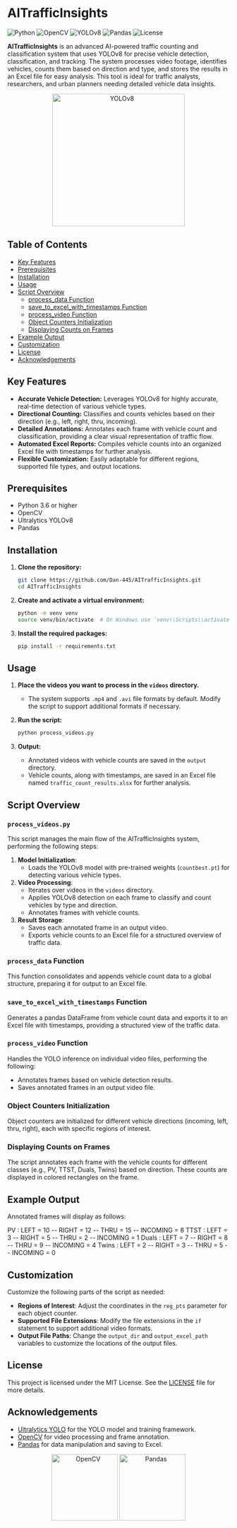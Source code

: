 

# AITrafficInsights

![Python](https://img.shields.io/badge/python-v3.6+-blue.svg)
![OpenCV](https://img.shields.io/badge/OpenCV-4.5.3-green.svg)
![YOLOv8](https://img.shields.io/badge/YOLOv8-ultralytics-red.svg)
![Pandas](https://img.shields.io/badge/Pandas-1.3.3-yellow.svg)
![License](https://img.shields.io/badge/license-MIT-blue.svg)

**AITrafficInsights** is an advanced AI-powered traffic counting and classification system that uses YOLOv8 for precise vehicle detection, classification, and tracking. The system processes video footage, identifies vehicles, counts them based on direction and type, and stores the results in an Excel file for easy analysis. This tool is ideal for traffic analysts, researchers, and urban planners needing detailed vehicle data insights.

<p align="center">
  <img src="https://www.ultralytics.com/images/yolov8-logo.png" alt="YOLOv8" width="300">
</p>

## Table of Contents
- [Key Features](#key-features)
- [Prerequisites](#prerequisites)
- [Installation](#installation)
- [Usage](#usage)
- [Script Overview](#script-overview)
  - [process_data Function](#process_data-function)
  - [save_to_excel_with_timestamps Function](#save_to_excel_with_timestamps-function)
  - [process_video Function](#process_video-function)
  - [Object Counters Initialization](#object-counters-initialization)
  - [Displaying Counts on Frames](#displaying-counts-on-frames)
- [Example Output](#example-output)
- [Customization](#customization)
- [License](#license)
- [Acknowledgements](#acknowledgements)

## Key Features

- **Accurate Vehicle Detection:** Leverages YOLOv8 for highly accurate, real-time detection of various vehicle types.
- **Directional Counting:** Classifies and counts vehicles based on their direction (e.g., left, right, thru, incoming).
- **Detailed Annotations:** Annotates each frame with vehicle count and classification, providing a clear visual representation of traffic flow.
- **Automated Excel Reports:** Compiles vehicle counts into an organized Excel file with timestamps for further analysis.
- **Flexible Customization:** Easily adaptable for different regions, supported file types, and output locations.

## Prerequisites

- Python 3.6 or higher
- OpenCV
- Ultralytics YOLOv8
- Pandas

## Installation

1. **Clone the repository:**
    ```bash
    git clone https://github.com/Dan-445/AITrafficInsights.git
    cd AITrafficInsights
    ```

2. **Create and activate a virtual environment:**
    ```bash
    python -m venv venv
    source venv/bin/activate  # On Windows use `venv\\Scripts\\activate`
    ```

3. **Install the required packages:**
    ```bash
    pip install -r requirements.txt
    ```

## Usage

1. **Place the videos you want to process in the `videos` directory.**  
   - The system supports `.mp4` and `.avi` file formats by default. Modify the script to support additional formats if necessary.

2. **Run the script:**
    ```bash
    python process_videos.py
    ```

3. **Output:**  
   - Annotated videos with vehicle counts are saved in the `output` directory.
   - Vehicle counts, along with timestamps, are saved in an Excel file named `traffic_count_results.xlsx` for further analysis.

## Script Overview

### `process_videos.py`

This script manages the main flow of the AITrafficInsights system, performing the following steps:

1. **Model Initialization**:  
   - Loads the YOLOv8 model with pre-trained weights (`countbest.pt`) for detecting various vehicle types.
2. **Video Processing**:  
   - Iterates over videos in the `videos` directory.
   - Applies YOLOv8 detection on each frame to classify and count vehicles by type and direction.
   - Annotates frames with vehicle counts.
3. **Result Storage**:  
   - Saves each annotated frame in an output video.
   - Exports vehicle counts to an Excel file for a structured overview of traffic data.

### `process_data` Function

This function consolidates and appends vehicle count data to a global structure, preparing it for output to an Excel file.

### `save_to_excel_with_timestamps` Function

Generates a pandas DataFrame from vehicle count data and exports it to an Excel file with timestamps, providing a structured view of the traffic data.

### `process_video` Function

Handles the YOLO inference on individual video files, performing the following:
- Annotates frames based on vehicle detection results.
- Saves annotated frames in an output video file.

### Object Counters Initialization

Object counters are initialized for different vehicle directions (incoming, left, thru, right), each with specific regions of interest.

### Displaying Counts on Frames

The script annotates each frame with the vehicle counts for different classes (e.g., PV, TTST, Duals, Twins) based on direction. These counts are displayed in colored rectangles on the frame.

## Example Output

Annotated frames will display as follows:

PV : LEFT = 10 -- RIGHT = 12 -- THRU = 15 -- INCOMING = 8 TTST : LEFT = 3 -- RIGHT = 5 -- THRU = 2 -- INCOMING = 1 Duals : LEFT = 7 -- RIGHT = 8 -- THRU = 9 -- INCOMING = 4 Twins : LEFT = 2 -- RIGHT = 3 -- THRU = 5 -- INCOMING = 0


## Customization

Customize the following parts of the script as needed:
- **Regions of Interest**: Adjust the coordinates in the `reg_pts` parameter for each object counter.
- **Supported File Extensions**: Modify the file extensions in the `if` statement to support additional video formats.
- **Output File Paths**: Change the `output_dir` and `output_excel_path` variables to customize the locations of the output files.

## License

This project is licensed under the MIT License. See the [LICENSE](LICENSE) file for more details.

## Acknowledgements

- [Ultralytics YOLO](https://github.com/ultralytics/ultralytics) for the YOLO model and training framework.
- [OpenCV](https://opencv.org/) for video processing and frame annotation.
- [Pandas](https://pandas.pydata.org/) for data manipulation and saving to Excel.

<p align="center">
  <img src="https://opencv.org/wp-content/uploads/2020/07/OpenCV_logo_no_text.png" alt="OpenCV" width="150">
  <img src="https://pandas.pydata.org/static/img/pandas_secondary_white.svg" alt="Pandas" width="150">
</p>

